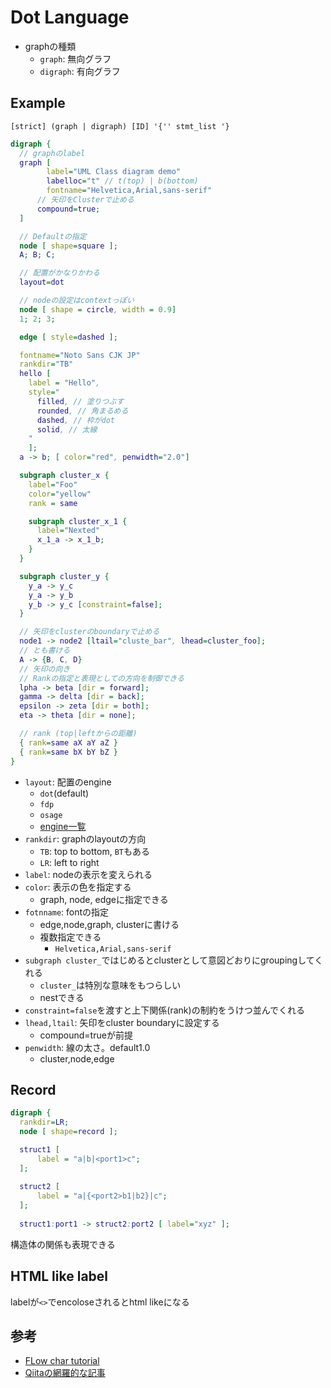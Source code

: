 # Dot Language

* graphの種類
  * `graph`: 無向グラフ
  * `digraph`: 有向グラフ

## Example

`[strict] (graph | digraph) [ID] '{'' stmt_list '}`

```dot
digraph {
  // graphのlabel
  graph [
  		label="UML Class diagram demo"
  		labelloc="t" // t(top) | b(bottom)
  		fontname="Helvetica,Arial,sans-serif"
      // 矢印をClusterで止める
      compound=true;
  ]

  // Defaultの指定
  node [ shape=square ];
  A; B; C;

  // 配置がかなりかわる
  layout=dot

  // nodeの設定はcontextっぽい
  node [ shape = circle, width = 0.9]
  1; 2; 3;

  edge [ style=dashed ];

  fontname="Noto Sans CJK JP"
  rankdir="TB"
  hello [ 
    label = "Hello",
    style="
      filled, // 塗りつぶす
      rounded, // 角まるめる
      dashed, // 枠がdot
      solid, // 太線
    "
    ];
  a -> b; [ color="red", penwidth="2.0"]

  subgraph cluster_x {
    label="Foo"
    color="yellow"
    rank = same

    subgraph cluster_x_1 {
      label="Nexted"
      x_1_a -> x_1_b;
    }
  }

  subgraph cluster_y {
    y_a -> y_c
    y_a -> y_b
    y_b -> y_c [constraint=false];
  }

  // 矢印をclusterのboundaryで止める
  node1 -> node2 [ltail="cluste_bar", lhead=cluster_foo];
  // とも書ける
  A -> {B, C, D}
  // 矢印の向き
  // Rankの指定と表現としての方向を制御できる
  lpha -> beta [dir = forward];
  gamma -> delta [dir = back];
  epsilon -> zeta [dir = both];
  eta -> theta [dir = none];

  // rank (top|leftからの距離)
  { rank=same aX aY aZ }
  { rank=same bX bY bZ }
}
```

* `layout`: 配置のengine
  * `dot`(default)
  * `fdp`
  * `osage`
  * [engine一覧](https://graphviz.org/docs/layouts/)
* `rankdir`: graphのlayoutの方向
  * `TB`: top to bottom, `BT`もある
  * `LR`: left to right
* `label`: nodeの表示を変えられる
* `color`: 表示の色を指定する
  * graph, node, edgeに指定できる
* `fotnname`: fontの指定
  * edge,node,graph, clusterに書ける
  * 複数指定できる
    * `Helvetica,Arial,sans-serif`
* `subgraph cluster_`ではじめるとclusterとして意図どおりにgroupingしてくれる
  * `cluster_`は特別な意味をもつらしい
  * nestできる
* `constraint=false`を渡すと上下関係(rank)の制約をうけつ並んでくれる
* `lhead,ltail`: 矢印をcluster boundaryに設定する
  * compound=trueが前提
* `penwidth`: 線の太さ。default1.0
  * cluster,node,edge

## Record

```dot
digraph {
  rankdir=LR;
  node [ shape=record ];

  struct1 [
      label = "a|b|<port1>c";
  ];
  
  struct2 [
      label = "a|{<port2>b1|b2}|c";
  ];
  
  struct1:port1 -> struct2:port2 [ label="xyz" ];
```
構造体の関係も表現できる

## HTML like label

labelが`<>`でencoloseされるとhtml likeになる

## 参考

* [FLow char tutorial](https://sketchviz.com/flowcharts-in-graphviz)
* [Qiitaの網羅的な記事](https://qiita.com/rubytomato@github/items/51779135bc4b77c8c20d)